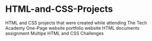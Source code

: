 # HTML-and-CSS-Projects
HTML and CSS projects that were created while attending The Tech Academy
One-Page website
portfolio website
HTML documents assignment
Multipe HTML and CSS Challenges